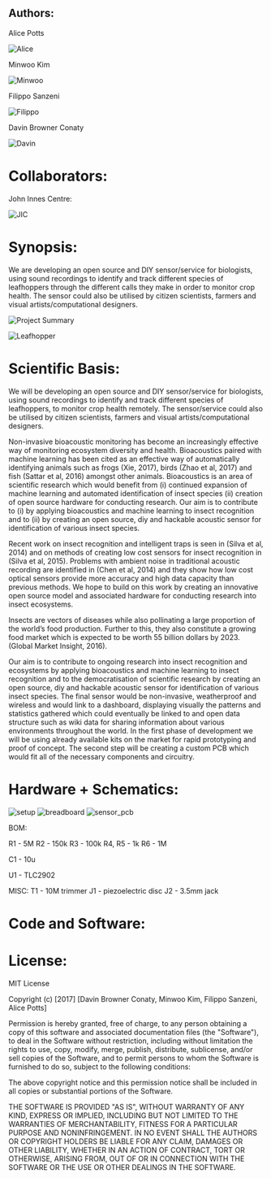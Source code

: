 

## Authors: 

Alice Potts

![Alice](https://github.com/Davincb/DIY-Bioacoustics.Github.io/blob/master/22635033_10159674572470554_1015735572_n.jpg)

Minwoo Kim

![Minwoo](https://github.com/Davincb/DIY-Bioacoustics.Github.io/blob/master/Minwoo%2BKim.jpg)

Filippo Sanzeni

![Filippo](https://github.com/Davincb/DIY-Bioacoustics.Github.io/blob/master/AAEAAQAAAAAAAAVYAAAAJGY3NjJiYzQ1LWIyMGItNDlmZC1hNTc0LTUyODZhYTcxM2E1OA.jpg)

Davin Browner Conaty

![Davin](https://github.com/Davincb/DIY-Bioacoustics.Github.io/blob/master/22447373_791137924400541_1585141808_n.jpg)

# Collaborators: 

John Innes Centre: 

![JIC](https://github.com/Davincb/DIY-Bioacoustics.Github.io/blob/master/JIC---White-background.jpg)



# Synopsis:



We are developing an open source and DIY sensor/service for biologists, using sound recordings to identify and track different species of leafhoppers through the different calls they make in order to monitor crop health. The sensor could also be utilised by citizen scientists, farmers and visual artists/computational designers.

![Project Summary](https://github.com/Davincb/DIY-Bioacoustics.Github.io/blob/master/Overview.jpg)

![Leafhopper](https://github.com/Davincb/DIY-Bioacoustics.Github.io/blob/master/2383551818_4a9235daee_o.jpg)

# Scientific Basis:

We will be developing an open source and DIY sensor/service for biologists, using sound recordings to identify and track different species of leafhoppers, to monitor crop health remotely. The sensor/service could also be utilised by citizen scientists, farmers and visual artists/computational designers.

Non-invasive bioacoustic monitoring has become an increasingly effective way of monitoring ecosystem diversity and health. Bioacoustics paired with machine learning has been cited as an effective way of automatically identifying animals such as frogs (Xie, 2017), birds (Zhao et al, 2017) and fish (Sattar et al, 2016) amongst other animals. Bioacoustics is an area of scientific research which would benefit from (i) continued expansion of machine learning and automated identification of insect species (ii) creation of open source hardware for conducting research. Our aim is to contribute to (i) by applying bioacoustics and machine learning to insect recognition and to (ii) by creating an open source, diy and hackable acoustic sensor for identification of various insect species.

Recent work on insect recognition and intelligent traps is seen in (Silva et al, 2014) and on methods of creating low cost sensors for insect recognition in (Silva et al, 2015). Problems with ambient noise in traditional acoustic recording are identified in (Chen et al, 2014) and they show how low cost optical sensors provide more accuracy and high data capacity than previous methods. We hope to build on this work by creating an innovative open source model and associated hardware for conducting research into insect ecosystems.

Insects are vectors of diseases while also pollinating a large proportion of the world’s food production. Further to this, they also constitute a growing food market which is expected to be worth 55 billion dollars by 2023. (Global Market Insight, 2016).

Our aim is to contribute to ongoing research into insect recognition and ecosystems by applying bioacoustics and machine learning to insect recognition and to the democratisation of scientific research by creating an open source, diy and hackable acoustic sensor for identification of various insect species. The final sensor would be non-invasive, weatherproof and wireless and would link to a dashboard, displaying visually the patterns and statistics gathered which could eventually be linked to and open data structure such as wiki data for sharing information about various environments throughout the world. In the first phase of development we will be using already available kits on the market for rapid prototyping and proof of concept. The second step will be creating a custom PCB which would fit all of the necessary components and circuitry. 


# Hardware + Schematics: 

![setup](https://github.com/Davincb/DIY-Bioacoustics.Github.io/blob/master/Hardware/setup.jpg)
![breadboard](https://github.com/Davincb/DIY-Bioacoustics.Github.io/blob/master/Hardware/breadboard.jpg)
![sensor_pcb](https://github.com/Davincb/DIY-Bioacoustics.Github.io/blob/master/Hardware/sensor_pcb.jpg)

BOM: 

R1 - 5M
R2 - 150k
R3 - 100k
R4, R5 - 1k
R6 - 1M

C1 - 10u

U1 - TLC2902

MISC:
T1 - 10M trimmer
J1 - piezoelectric disc
J2 - 3.5mm jack


# Code and Software:

# License: 

MIT License

Copyright (c) [2017] [Davin Browner Conaty, Minwoo Kim, Filippo Sanzeni, Alice Potts]

Permission is hereby granted, free of charge, to any person obtaining a copy
of this software and associated documentation files (the "Software"), to deal
in the Software without restriction, including without limitation the rights
to use, copy, modify, merge, publish, distribute, sublicense, and/or sell
copies of the Software, and to permit persons to whom the Software is
furnished to do so, subject to the following conditions:

The above copyright notice and this permission notice shall be included in all
copies or substantial portions of the Software.

THE SOFTWARE IS PROVIDED "AS IS", WITHOUT WARRANTY OF ANY KIND, EXPRESS OR
IMPLIED, INCLUDING BUT NOT LIMITED TO THE WARRANTIES OF MERCHANTABILITY,
FITNESS FOR A PARTICULAR PURPOSE AND NONINFRINGEMENT. IN NO EVENT SHALL THE
AUTHORS OR COPYRIGHT HOLDERS BE LIABLE FOR ANY CLAIM, DAMAGES OR OTHER
LIABILITY, WHETHER IN AN ACTION OF CONTRACT, TORT OR OTHERWISE, ARISING FROM,
OUT OF OR IN CONNECTION WITH THE SOFTWARE OR THE USE OR OTHER DEALINGS IN THE
SOFTWARE.


